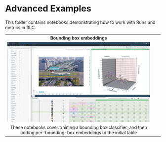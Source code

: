 # Advanced Examples

This folder contains notebooks demonstrating how to work with Runs and metrics in 3LC.

|  |  |  |
|:----------:|:----------:|:----------:|
| **Bounding box embeddings** | | |
| [![bb-embeddings](../images/bb-embeddings.png)](bb-embeddings) | | |
| These notebooks cover training a bounding box classifier, and then adding per-bounding-box embeddings to the initial table |||

